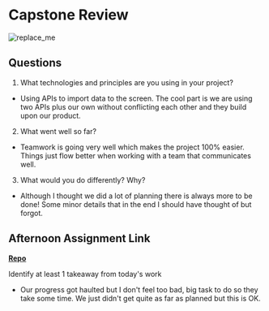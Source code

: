 # Capstone Review

![replace_me](https://codeworks.blob.core.windows.net/public/assets/img/illustrations/placeholder.svg)

## Questions

1. What technologies and principles are you using in your project?

- Using APIs to import data to the screen. The cool part is we are using two APIs plus our  own without conflicting each other and they build upon our product.

2. What went well so far?

- Teamwork is going very well which makes the project 100% easier. Things just flow better when working with a team that communicates well.

3. What would you do differently? Why?

- Although I thought we did a lot of planning there is always more to be done! Some minor details that in the end I should have thought of but forgot.

## Afternoon Assignment Link

**[Repo](https://github.com/smithtaylord/page-turn-dot-book)**

Identify at least 1 takeaway from today's work

- Our progress got haulted but I don't feel too bad, big task to do so they take some time. We just didn't get quite as far as planned but this is OK.